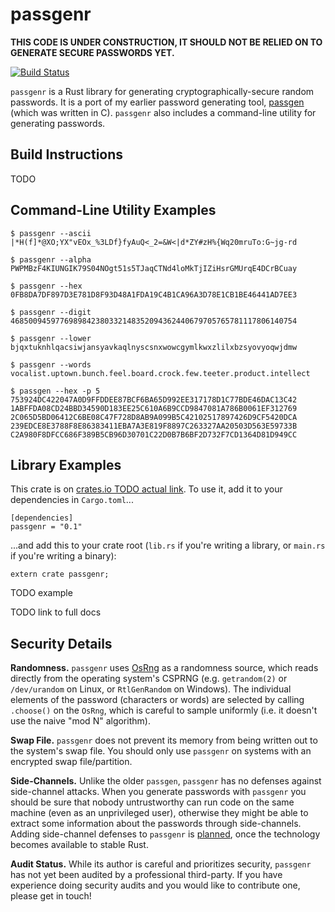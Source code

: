 # passgenr

**THIS CODE IS UNDER CONSTRUCTION, IT SHOULD NOT BE RELIED ON TO GENERATE SECURE
PASSWORDS YET.**

[![Build Status](https://travis-ci.org/defuse/passgenr.svg?branch=master)](https://travis-ci.org/defuse/passgenr)

`passgenr` is a Rust library for generating cryptographically-secure random
passwords. It is a port of my earlier password generating tool,
[passgen](https://github.com/defuse/passgen) (which was written in C).
`passgenr` also includes a command-line utility for generating passwords.

## Build Instructions

TODO

## Command-Line Utility Examples

```
$ passgenr --ascii
|*H(f]*@XO;YX"vEOx_%3LDf}fyAuQ<_2=&W<|d*ZY#zH%{Wq20mruTo:G~jg-rd

$ passgenr --alpha
PWPMBzF4KIUNGIK79S04NOgt51s5TJaqCTNd4loMkTjIZiHsrGMUrqE4DCrBCuay

$ passgenr --hex
0FB8DA7DF897D3E781D8F93D48A1FDA19C4B1CA96A3D78E1CB1BE46441AD7EE3

$ passgenr --digit
4685009459776989842380332148352094362440679705765781117806140754

$ passgenr --lower
bjqxtuknhlqacsiwjansyavkaqlnyscsnxwowcgymlkwxzlilxbzsyovyoqwjdmw

$ passgenr --words
vocalist.uptown.bunch.feel.board.crock.few.teeter.product.intellect

$ passgen --hex -p 5
753924DC422047A0D9FFDDEE87BCF6BA65D992EE317178D1C77BDE46DAC13C42
1ABFFDA08CD24BBD34590D183EE25C610A6B9CCD9847081A786B0061EF312769
2C065D5BD06412C6BE08C47F728D8AB9A099B5C42102517897426D9CF5420DCA
239EDCE8E3788F8E86383411EBA7A3E819F8897C263327AA20503D563E59733B
C2A980F8DFCC686F389B5CB96D30701C22D0B7B6BF2D732F7CD1364D81D949CC
```

## Library Examples

This crate is on [crates.io TODO actual link](TODO). To use it, add it to your
dependencies in `Cargo.toml`...

```
[dependencies]
passgenr = "0.1"
```

...and add this to your crate root (`lib.rs` if you're writing a library, or
`main.rs` if you're writing a binary):

```
extern crate passgenr;
```

TODO example

TODO link to full docs


## Security Details

**Randomness.** `passgenr` uses [OsRng](https://doc.rust-lang.org/rand/rand/struct.OsRng.html)
as a randomness source, which reads directly from the operating system's CSPRNG
(e.g. `getrandom(2)` or `/dev/urandom` on Linux, or `RtlGenRandom` on Windows).
The individual elements of the password (characters or words) are selected by
calling `.choose()` on the `OsRng`, which is careful to sample uniformly (i.e.
it doesn't use the naive "mod N" algorithm).

**Swap File.** `passgenr` does not prevent its memory from being written out to
the system's swap file. You should only use `passgenr` on systems with an
encrypted swap file/partition.

**Side-Channels.** Unlike the older `passgen`, `passgenr` has no defenses
against side-channel attacks. When you generate passwords with `passgenr` you
should be sure that nobody untrustworthy can run code on the same machine (even
as an unprivileged user), otherwise they might be able to extract some
information about the passwords through side-channels. Adding side-channel
defenses to `passgenr` is
[planned](https://github.com/defuse/passgenr/issues/4), once the technology
becomes available to stable Rust.

**Audit Status.** While its author is careful and prioritizes security,
`passgenr` has not yet been audited by a professional third-party. If you have
experience doing security audits and you would like to contribute one, please
get in touch!

